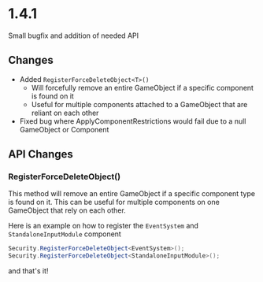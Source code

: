 # 1.4.1

Small bugfix and addition of needed API

## Changes

+ Added `RegisterForceDeleteObject<T>()`
  + Will forcefully remove an entire GameObject if a specific component is found on it
  + Useful for multiple components attached to a GameObject that are reliant on each other
+ Fixed bug where ApplyComponentRestrictions would fail due to a null GameObject or Component

## API Changes

### RegisterForceDeleteObject<T>()

This method will remove an entire GameObject if a specific component type is found on it. This can be useful for multiple components on one GameObject that rely on each other.

Here is an example on how to register the `EventSystem` and `StandaloneInputModule` component

```cs
Security.RegisterForceDeleteObject<EventSystem>();
Security.RegisterForceDeleteObject<StandaloneInputModule>();
```

and that's it!